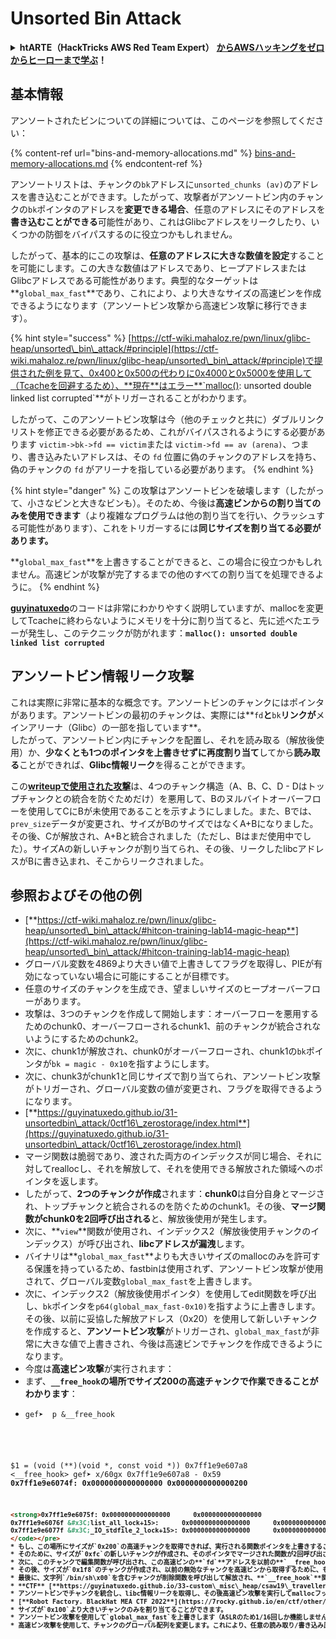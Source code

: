 # Unsorted Bin Attack

<details>

<summary><strong>htARTE（HackTricks AWS Red Team Expert）</strong> <a href="https://training.hacktricks.xyz/courses/arte"><strong>からAWSハッキングをゼロからヒーローまで学ぶ</strong></a><strong>！</strong></summary>

HackTricksをサポートする他の方法：

- **HackTricksで企業を宣伝したい**または**HackTricksをPDFでダウンロードしたい場合**は、[**SUBSCRIPTION PLANS**](https://github.com/sponsors/carlospolop)をチェックしてください！
- [**公式PEASS＆HackTricksスウォッグ**](https://peass.creator-spring.com)を入手する
- [**The PEASS Family**](https://opensea.io/collection/the-peass-family)を発見し、独占的な[**NFT**](https://opensea.io/collection/the-peass-family)のコレクションを見つける
- **💬 [Discordグループ](https://discord.gg/hRep4RUj7f)**に参加するか、[telegramグループ](https://t.me/peass)に参加するか、**Twitter**で**フォロー**する 🐦 [**@hacktricks\_live**](https://twitter.com/hacktricks\_live)**。**
- **ハッキングトリックを共有するために** [**HackTricks**](https://github.com/carlospolop/hacktricks)と[**HackTricks Cloud**](https://github.com/carlospolop/hacktricks-cloud)のGitHubリポジトリにPRを提出する。

</details>

## 基本情報

アンソートされたビンについての詳細については、このページを参照してください：

{% content-ref url="bins-and-memory-allocations.md" %}
[bins-and-memory-allocations.md](bins-and-memory-allocations.md)
{% endcontent-ref %}

アンソートリストは、チャンクの`bk`アドレスに`unsorted_chunks (av)`のアドレスを書き込むことができます。したがって、攻撃者がアンソートビン内のチャンクの`bk`ポインタのアドレスを**変更できる場合**、任意のアドレスにそのアドレスを**書き込むことができる**可能性があり、これはGlibcアドレスをリークしたり、いくつかの防御をバイパスするのに役立つかもしれません。

したがって、基本的にこの攻撃は、**任意のアドレスに大きな数値を設定**することを可能にします。この大きな数値はアドレスであり、ヒープアドレスまたはGlibcアドレスである可能性があります。典型的なターゲットは**`global_max_fast`**であり、これにより、より大きなサイズの高速ビンを作成できるようになります（アンソートビン攻撃から高速ビン攻撃に移行できます）。

{% hint style="success" %}
[https://ctf-wiki.mahaloz.re/pwn/linux/glibc-heap/unsorted\_bin\_attack/#principle](https://ctf-wiki.mahaloz.re/pwn/linux/glibc-heap/unsorted\_bin\_attack/#principle)で提供された例を見て、0x400と0x500の代わりに0x4000と0x5000を使用して（Tcacheを回避するため）、**現在**はエラー**`malloc(): unsorted double linked list corrupted`**がトリガーされることがわかります。

したがって、このアンソートビン攻撃は今（他のチェックと共に）ダブルリンクリストを修正できる必要があるため、これがバイパスされるようにする必要があります `victim->bk->fd == victim`または `victim->fd == av (arena)`、つまり、書き込みたいアドレスは、その `fd` 位置に偽のチャンクのアドレスを持ち、偽のチャンクの `fd` がアリーナを指している必要があります。
{% endhint %}

{% hint style="danger" %}
この攻撃はアンソートビンを破壊します（したがって、小さなビンと大きなビンも）。そのため、今後は**高速ビンからの割り当てのみを使用できます**（より複雑なプログラムは他の割り当てを行い、クラッシュする可能性があります）、これをトリガーするには**同じサイズを割り当てる必要があります。**

**`global_max_fast`**を上書きすることができると、この場合に役立つかもしれません。高速ビンが攻撃が完了するまでの他のすべての割り当てを処理できるように。
{% endhint %}

[**guyinatuxedo**](https://guyinatuxedo.github.io/31-unsortedbin\_attack/unsorted\_explanation/index.html)のコードは非常にわかりやすく説明していますが、mallocを変更してTcacheに終わらないようにメモリを十分に割り当てると、先に述べたエラーが発生し、このテクニックが防がれます：**`malloc(): unsorted double linked list corrupted`**

## アンソートビン情報リーク攻撃

これは実際に非常に基本的な概念です。アンソートビンのチャンクにはポインタがあります。アンソートビンの最初のチャンクは、実際には**`fd`**と**`bk`**リンクが**メインアリーナ（Glibc）の一部を指しています**。\
したがって、アンソートビン内にチャンクを配置し、それを読み取る（解放後使用）か、**少なくとも1つのポインタを上書きせずに再度割り当て**してから**読み取る**ことができれば、**Glibc情報リーク**を得ることができます。

この[**writeupで使用された攻撃**](https://guyinatuxedo.github.io/33-custom\_misc\_heap/csaw18\_alienVSsamurai/index.html)は、4つのチャンク構造（A、B、C、D - Dはトップチャンクとの統合を防ぐためだけ）を悪用して、Bのヌルバイトオーバーフローを使用してCにBが未使用であることを示すようにしました。また、Bでは、`prev_size`データが変更され、サイズがBのサイズではなくA+Bになりました。\
その後、Cが解放され、A+Bと統合されました（ただし、Bはまだ使用中でした）。サイズAの新しいチャンクが割り当てられ、その後、リークしたlibcアドレスがBに書き込まれ、そこからリークされました。

## 参照およびその他の例

* [**https://ctf-wiki.mahaloz.re/pwn/linux/glibc-heap/unsorted\_bin\_attack/#hitcon-training-lab14-magic-heap**](https://ctf-wiki.mahaloz.re/pwn/linux/glibc-heap/unsorted\_bin\_attack/#hitcon-training-lab14-magic-heap)
* グローバル変数を4869より大きい値で上書きしてフラグを取得し、PIEが有効になっていない場合に可能にすることが目標です。
* 任意のサイズのチャンクを生成でき、望ましいサイズのヒープオーバーフローがあります。
* 攻撃は、3つのチャンクを作成して開始します：オーバーフローを悪用するためのchunk0、オーバーフローされるchunk1、前のチャンクが統合されないようにするためのchunk2。
* 次に、chunk1が解放され、chunk0がオーバーフローされ、chunk1の`bk`ポインタが`bk = magic - 0x10`を指すようにします。
* 次に、chunk3がchunk1と同じサイズで割り当てられ、アンソートビン攻撃がトリガーされ、グローバル変数の値が変更され、フラグを取得できるようになります。
* [**https://guyinatuxedo.github.io/31-unsortedbin\_attack/0ctf16\_zerostorage/index.html**](https://guyinatuxedo.github.io/31-unsortedbin\_attack/0ctf16\_zerostorage/index.html)
* マージ関数は脆弱であり、渡された両方のインデックスが同じ場合、それに対してreallocし、それを解放して、それを使用できる解放された領域へのポインタを返します。
* したがって、**2つのチャンクが作成**されます：**chunk0**は自分自身とマージされ、トップチャンクと統合されるのを防ぐためのchunk1。その後、**マージ関数がchunk0を2回呼び出される**と、解放後使用が発生します。
* 次に、**`view`**関数が使用され、インデックス2（解放後使用チャンクのインデックス）が呼び出され、**libcアドレスが漏洩**します。
* バイナリは**`global_max_fast`**よりも大きいサイズのmallocのみを許可する保護を持っているため、fastbinは使用されず、アンソートビン攻撃が使用されて、グローバル変数`global_max_fast`を上書きします。
* 次に、インデックス2（解放後使用ポインタ）を使用してedit関数を呼び出し、`bk`ポインタを`p64(global_max_fast-0x10)`を指すように上書きします。その後、以前に妥協した解放アドレス（0x20）を使用して新しいチャンクを作成すると、**アンソートビン攻撃**がトリガーされ、`global_max_fast`が非常に大きな値で上書きされ、今後は高速ビンでチャンクを作成できるようになります。
* 今度は**高速ビン攻撃**が実行されます：
* まず、**`__free_hook`**の場所でサイズ200の高速**チャンクで作業できることがわかります**：
* <pre class="language-c"><code class="lang-c">gef➤  p &#x26;__free_hook
$1 = (void (**)(void *, const void *)) 0x7ff1e9e607a8 &#x3C;__free_hook>
gef➤  x/60gx 0x7ff1e9e607a8 - 0x59
<strong>0x7ff1e9e6074f: 0x0000000000000000      0x0000000000000200
```html
<strong>0x7ff1e9e6075f: 0x0000000000000000      0x0000000000000000
0x7ff1e9e6076f &#x3C;list_all_lock+15>:      0x0000000000000000      0x0000000000000000
0x7ff1e9e6077f &#x3C;_IO_stdfile_2_lock+15>: 0x0000000000000000      0x0000000000000000
</code></pre>
* もし、この場所にサイズが`0x200`の高速チャンクを取得できれば、実行される関数ポインタを上書きすることが可能になります
* そのために、サイズが`0xfc`の新しいチャンクが作成され、そのポインタでマージされた関数が2回呼び出され、この方法でサイズが`0xfc*2 = 0x1f8`の解放されたチャンクへのポインタを取得します。
* 次に、このチャンクで編集関数が呼び出され、この高速ビンの**`fd`**アドレスを以前の**`__free_hook`**関数を指すように変更します。
* その後、サイズが`0x1f8`のチャンクが作成され、以前の無効なチャンクを高速ビンから取得するために、もう1つのサイズが`0x1f8`のチャンクが作成され、**`__free_hook`**内の高速ビンチャンクを**`system`**関数のアドレスで上書きします。
* 最後に、文字列`/bin/sh\x00`を含むチャンクが削除関数を呼び出して解放され、**`__free_hook`**関数がトリガーされ、`/bin/sh\x00`をパラメータとして指すsystemにポイントされます。
* **CTF** [**https://guyinatuxedo.github.io/33-custom\_misc\_heap/csaw19\_traveller/index.html**](https://guyinatuxedo.github.io/33-custom\_misc\_heap/csaw19\_traveller/index.html)
* アンソートビンでチャンクを統合し、libc情報リークを取得し、その後高速ビン攻撃を実行してmallocフックをワンガジェットアドレスで上書きする1Bオーバーフローを悪用する別の例
* [**Robot Factory. BlackHat MEA CTF 2022**](https://7rocky.github.io/en/ctf/other/blackhat-ctf/robot-factory/)
* サイズが`0x100`より大きいチャンクのみを割り当てることができます。
* アンソートビン攻撃を使用して`global_max_fast`を上書きします（ASLRのため1/16回しか機能しません。12ビットを変更する必要がありますが、16ビットを変更する必要があります）。
* 高速ビン攻撃を使用して、チャンクのグローバル配列を変更します。これにより、任意の読み取り/書き込み原始が提供され、GOTを変更していくつかの関数を`system`にポイントすることができます。
```
